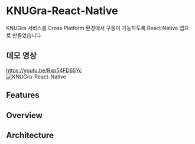 # KNUGra-React-Native
KNUGra 서비스를 Cross Platform 환경에서 구동이 가능하도록 React Native 앱으로 만들었습니다.


## 데모 영상
https://youtu.be/Rxp54FD65Yc </br>
![KNUGra-React-Native](https://user-images.githubusercontent.com/20037035/116031248-3e931b00-a698-11eb-8a75-03ef4e2f4498.gif)





## Features

## Overview

## Architecture



